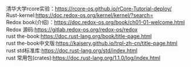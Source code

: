 清华大学rcore实验：https://rcore-os.github.io/rCore-Tutorial-deploy/  
Rust-kernel:https://doc.redox-os.org/kernel/kernel/?search=  
Redox book(介绍)：https://doc.redox-os.org/book/ch01-01-welcome.html  
Redox 源码:https://gitlab.redox-os.org/redox-os/redox  
rust the-book:https://doc.rust-lang.org/book/title-page.html  
rust the-book中文版:https://kaisery.github.io/trpl-zh-cn/title-page.html  
rust std标准库:https://doc.rust-lang.org/std/index.html  
rust 常用包(crates):https://doc.rust-lang.org/1.1.0/log/index.html  
